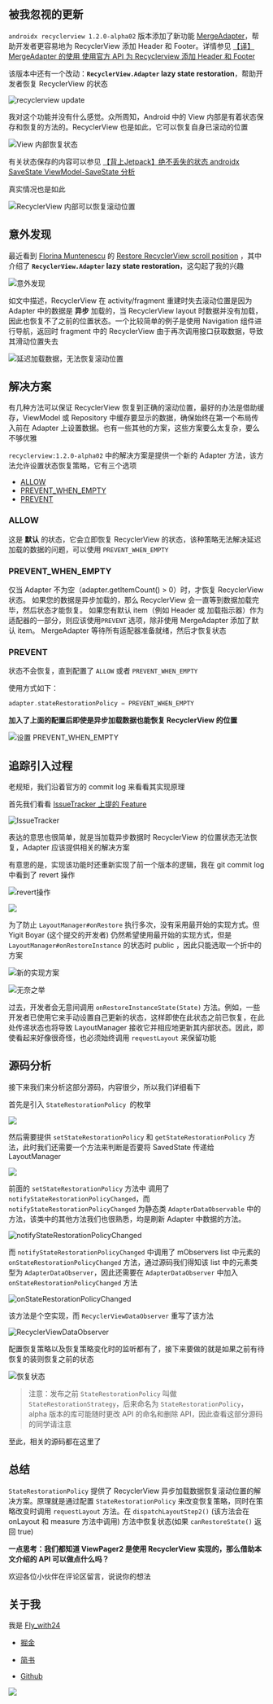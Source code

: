 ## 被我忽视的更新

`androidx recyclerview 1.2.0-alpha02` 版本添加了新功能 [MergeAdapter](https://developer.android.com/reference/androidx/recyclerview/widget/MergeAdapter)，帮助开发者更容易地为 RecyclerView 添加 Header 和 Footer。详情参见 [【译】MergeAdapter 的使用 使用官方 API 为 Recyclerview 添加 Header 和 Footer](https://juejin.im/post/5e86ffea51882573ba207a19)

该版本中还有一个改动：**`RecyclerView.Adapter` lazy state restoration**，帮助开发者恢复 RecyclerView 的状态

![recyclerview update](https://gitee.com/flywith24/Album/raw/master/img/20200512105548.png)



我对这个功能并没有什么感觉。众所周知，Android 中的 View 内部是有着状态保存和恢复的方法的。RecyclerView 也是如此，它可以恢复自身已滚动的位置

![View 内部恢复状态](https://gitee.com/flywith24/Album/raw/master/img/20200512110411.png)

有关状态保存的内容可以参见 [【背上Jetpack】绝不丢失的状态 androidx SaveState ViewModel-SaveState 分析](https://juejin.im/post/5e738d12518825495d69cfb9)



真实情况也是如此

![RecyclerView 内部可以恢复滚动位置](https://gitee.com/flywith24/Album/raw/master/img/20200512111315.gif)



## 意外发现

最近看到 [Florina Muntenescu](https://medium.com/@florina.muntenescu?source=post_page-----a8fbdc9a9334----------------------) 的 [Restore RecyclerView scroll position](https://medium.com/androiddevelopers/restore-recyclerview-scroll-position-a8fbdc9a9334) ，其中介绍了 **`RecyclerView.Adapter` lazy state restoration**，这勾起了我的兴趣

![意外发现](https://gitee.com/flywith24/Album/raw/master/img/20200512111720.png)

如文中描述，RecyclerView 在 activity/fragment 重建时失去滚动位置是因为 Adapter 中的数据是 **异步** 加载的，当 RecyclerView layout 时数据并没有加载，因此也恢复不了之前的位置状态。一个比较简单的例子是使用 Navigation 组件进行导航，返回时 fragment 中的 RecyclerView 由于再次调用接口获取数据，导致其滑动位置失去

![延迟加载数据，无法恢复滚动位置](https://gitee.com/flywith24/Album/raw/master/img/20200512113141.gif)



## 解决方案

有几种方法可以保证 RecyclerView 恢复到正确的滚动位置，最好的办法是借助缓存，ViewModel 或 Repository 中缓存要显示的数据，确保始终在第一个布局传入前在 Adapter 上设置数据。也有一些其他的方案，这些方案要么太复杂，要么不够优雅



`recyclerview:1.2.0-alpha02` 中的解决方案是提供一个新的 Adapter 方法，该方法允许设置状态恢复策略，它有三个选项

- [ALLOW](https://developer.android.com/reference/androidx/recyclerview/widget/RecyclerView.Adapter.StateRestorationPolicy#ALLOW)
- [PREVENT_WHEN_EMPTY](https://developer.android.com/reference/androidx/recyclerview/widget/RecyclerView.Adapter.StateRestorationPolicy#PREVENT_WHEN_EMPTY)
- [PREVENT](https://developer.android.com/reference/androidx/recyclerview/widget/RecyclerView.Adapter.StateRestorationPolicy#PREVENT)



### ALLOW

这是 **默认** 的状态，它会立即恢复 RecyclerView 的状态，该种策略无法解决延迟加载的数据的问题，可以使用 `PREVENT_WHEN_EMPTY`



### PREVENT_WHEN_EMPTY

仅当 Adapter 不为空（adapter.getItemCount() > 0）时，才恢复 RecyclerView 状态。 如果您的数据是异步加载的，那么 RecyclerView 会一直等到数据加载完毕，然后状态才能恢复。 如果您有默认 item（例如 Header 或 加载指示器）作为适配器的一部分，则应该使用`PREVENT` 选项，除非使用 MergeAdapter 添加了默认 item。 MergeAdapter 等待所有适配器准备就绪，然后才恢复状态



### PREVENT

状态不会恢复，直到配置了 `ALLOW` 或者 `PREVENT_WHEN_EMPTY`



使用方式如下：

```  kotlin
adapter.stateRestorationPolicy = PREVENT_WHEN_EMPTY
```



**加入了上面的配置后即使是异步加载数据也能恢复 RecyclerView 的位置**



![设置 PREVENT_WHEN_EMPTY](https://gitee.com/flywith24/Album/raw/master/img/20200512114332.gif)



## 追踪引入过程

老规矩，我们沿着官方的 commit log 来看看其实现原理

首先我们看看 [IssueTracker 上提的 Feature](https://issuetracker.google.com/issues/146365793)

![IssueTracker](https://gitee.com/flywith24/Album/raw/master/img/20200512115048.png)

表达的意思也很简单，就是当加载异步数据时 RecyclerView 的位置状态无法恢复，Adapter 应该提供相关的解决方案



有意思的是，实现该功能时还重新实现了前一个版本的逻辑，我在 git commit log 中看到了 revert 操作

![revert操作](https://gitee.com/flywith24/Album/raw/master/img/20200512140140.png)

![](https://gitee.com/flywith24/Album/raw/master/img/20200512120004.png)



为了防止 `LayoutManager#onRestore` 执行多次，没有采用最开始的实现方式。但 Yigit Boyar (这个提交的开发者) 仍然希望使用最开始的实现方式，但是  `LayoutManager#onRestoreInstance` 的状态时 public ，因此只能选取一个折中的方案



![新的实现方案](https://gitee.com/flywith24/Album/raw/master/img/20200512141210.png)

![无奈之举](https://gitee.com/flywith24/Album/raw/master/img/20200512141445.png)



过去，开发者会无意间调用 `onRestoreInstanceState(State)` 方法。例如，一些开发者已使用它来手动设置自己更新的状态，这样即使在此状态之前已恢复，在此处传递状态也将导致 LayoutManager 接收它并相应地更新其内部状态。因此，即使看起来好像很奇怪，也必须始终调用 `requestLayout` 来保留功能



## 源码分析

接下来我们来分析这部分源码，内容很少，所以我们详细看下

首先是引入 `StateRestorationPolicy `的枚举

![](https://gitee.com/flywith24/Album/raw/master/img/20200512143600.png)

然后需要提供 `setStateRestorationPolicy` 和 `getStateRestorationPolicy` 方法，此时我们还需要一个方法来判断是否要将 SavedState 传递给 LayoutManager

![](https://gitee.com/flywith24/Album/raw/master/img/20200512143459.png)



前面的 `setStateRestorationPolicy` 方法中 调用了 `notifyStateRestorationPolicyChanged`，而 `notifyStateRestorationPolicyChanged` 为静态类 `AdapterDataObservable` 中的方法，该类中的其他方法我们也很熟悉，均是刷新 Adapter 中数据的方法。

![notifyStateRestorationPolicyChanged](https://gitee.com/flywith24/Album/raw/master/img/20200512143858.png)



而 `notifyStateRestorationPolicyChanged` 中调用了 mObservers list 中元素的 `onStateRestorationPolicyChanged` 方法，通过源码我们得知该 list 中的元素类型为 `AdapterDataObserver`，因此还需要在 `AdapterDataObserver` 中加入 `onStateRestorationPolicyChanged` 方法

![onStateRestorationPolicyChanged ](https://gitee.com/flywith24/Album/raw/master/img/20200512144501.png)



该方法是个空实现，而 `RecyclerViewDataObserver` 重写了该方法

![RecyclerViewDataObserver ](https://gitee.com/flywith24/Album/raw/master/img/20200512144716.png)



配置恢复策略以及恢复策略变化时的监听都有了，接下来要做的就是如果之前有待恢复的装则恢复之前的状态

![恢复状态](https://gitee.com/flywith24/Album/raw/master/img/20200512145152.png)

> 注意：发布之前 `StateRestorationPolicy` 叫做 `StateRestorationStrategy`，后来命名为 `StateRestorationPolicy`，alpha 版本的库可能随时更改 API 的命名和删除 API，因此查看这部分源码的同学请注意



至此，相关的源码都在这里了



## 总结

`StateRestorationPolicy` 提供了 RecyclerView 异步加载数据恢复滚动位置的解决方案。原理就是通过配置 `StateRestorationPolicy` 来改变恢复策略，同时在策略改变时调用 `requestLayout` 方法。在 `dispatchLayoutStep2()` (该方法会在 onLayout 和 measure 方法中调用) 方法中恢复状态(如果 `canRestoreState()` 返回 true)



**一点思考：我们都知道 ViewPager2 是使用 RecyclerView 实现的，那么借助本文介绍的 API 可以做点什么吗？**

欢迎各位小伙伴在评论区留言，说说你的想法



## 关于我

我是 [Fly_with24](https://flywith24.gitee.io/)
- [掘金](https://juejin.im/user/57c7f6870a2b58006b1cfd6c)

- [简书](https://www.jianshu.com/u/3d5ad6043d66)

- [Github](https://github.com/Flywith24)



![](https://gitee.com/flywith24/Album/raw/master/img/20200508153754.jpg)


